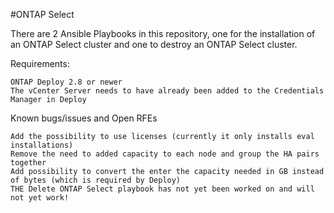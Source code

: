 #ONTAP Select

There are 2 Ansible Playbooks in this repository, one for the installation of an ONTAP Select cluster and one to destroy an ONTAP Select cluster.

Requirements:

    ONTAP Deploy 2.8 or newer
    The vCenter Server needs to have already been added to the Credentials Manager in Deploy

Known bugs/issues and Open RFEs

    Add the possibility to use licenses (currently it only installs eval installations)
    Remove the need to added capacity to each node and group the HA pairs together
    Add possibility to convert the enter the capacity needed in GB instead of bytes (which is required by Deploy)
    THE Delete ONTAP Select playbook has not yet been worked on and will not yet work!

